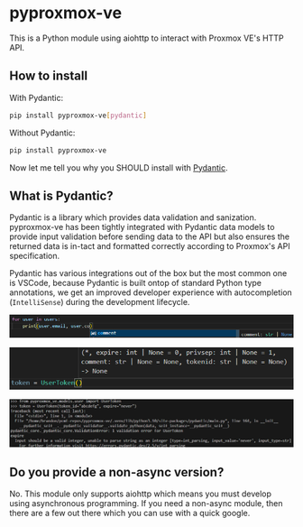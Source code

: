 # pyproxmox-ve

This is a Python module using aiohttp to interact with Proxmox VE's HTTP API.

## How to install

With Pydantic:
```bash
pip install pyproxmox-ve[pydantic]
```

Without Pydantic:
```bash
pip install pyproxmox-ve
```

Now let me tell you why you SHOULD install with [Pydantic](https://docs.pydantic.dev/latest/).

## What is Pydantic?

Pydantic is a library which provides data validation and sanization. pyproxmox-ve has been tightly integrated with Pydantic data models to provide input validation before sending data to the API but also ensures the returned data is in-tact and formatted correctly according to Proxmox's API specification.

Pydantic has various integrations out of the box but the most common one is VSCode, because Pydantic is built ontop of standard Python type annotations, we get an improved developer experience with autocompletion (`IntelliSense`) during the development lifecycle.

![Autocomplete](img/vscode_example_1.png)

![Type Hints](img/vscode_example_2.png)

![Model Validation](img/vscode_example_3.png)

## Do you provide a non-async version?

No. This module only supports aiohttp which means you must develop using asynchronous programming. If you need a non-async module, then there are a few out there which you can use with a quick google.
